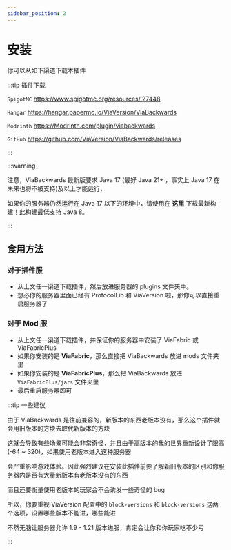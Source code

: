 ```yaml
---
sidebar_position: 2
---
```


# 安装

你可以从如下渠道下载本插件

:::tip 插件下载

`SpigotMC` https://www.spigotmc.org/resources/.27448

`Hangar` https://hangar.papermc.io/ViaVersion/ViaBackwards

`Modrinth` https://Modrinth.com/plugin/viabackwards

`GitHub` https://github.com/ViaVersion/ViaBackwards/releases

:::

:::warning

注意，ViaBackwards 最新版要求 Java 17 (最好 Java 21+ ，事实上 Java 17 在未来也将不被支持)及以上才能运行，

如果你的服务器仍然运行在 Java 17 以下的环境中，请使用在 [**这里**](https://ci.viaversion.com/job/ViaBackwards-Java8/lastSuccessfulBuild/) 下载最新构建！此构建最低支持 Java 8。

:::

## 食用方法

### 对于插件服

- 从上文任一渠道下载插件，然后放进服务器的 plugins 文件夹中。
- 想必你的服务器里面已经有 ProtocolLib 和 ViaVersion 啦，那你可以直接重启服务器了

### 对于 Mod 服

- 从上文任一渠道下载插件，并保证你的服务器中安装了 ViaFabric 或 ViaFabricPlus
- 如果你安装的是 **ViaFabric**，那么直接把 ViaBackwards 放进 mods 文件夹里
- 如果你安装的是 **ViaFabricPlus**，那么把 ViaBackwards 放进 `ViaFabricPlus/jars` 文件夹里
- 最后重启服务器即可

:::tip 一些建议

由于 ViaBackwards 是往前兼容的，新版本的东西老版本没有，那么这个插件就会用旧版本的方块去取代新版本的方块

这就会导致有些场景可能会非常奇怪，并且由于高版本的我的世界重新设计了限高(-64 ~ 320)，如果使用老版本进入这种服务器

会严重影响游戏体验。因此强烈建议在安装此插件前要了解新旧版本的区别和你服务器内是否有大量新版本有老版本没有的东西

而且还要衡量使用老版本的玩家会不会诱发一些奇怪的 bug

所以，你要重视 ViaVersion 配置中的 `block-versions` 和 `block-versions` 这两个选项，设置哪些版本不能进，哪些能进

不然无脑让服务器允许 1.9 - 1.21 版本进服，肯定会让你和你玩家吃不少亏

:::